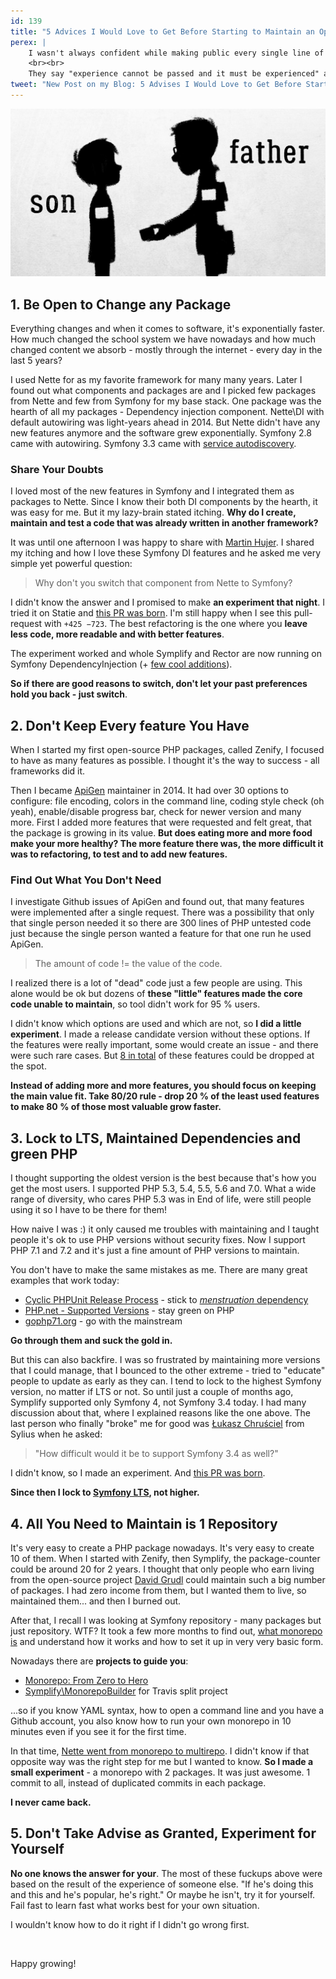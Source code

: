 ```yaml
---
id: 139
title: "5 Advices I Would Love to Get Before Starting to Maintain an Open Source"
perex: |
    I wasn't always confident while making public every single line of PHP code I write. I had to take many blind paths, spend a night full of stress coding in unknown waters and make a lot of over-complicated code that backfired to me months later.
    <br><br>
    They say "experience cannot be passed and it must be experienced" and I agree with that, but still **there are some shortcuts that would speed-up my path to joyful open-source coding** I have today. Here are 5 of them.
tweet: "New Post on my Blog: 5 Advises I Would Love to Get Before Starting to Maintain #OpenSource    #php #fuckups"
---
```


<img src="/assets/images/posts/2018/advices-open-source/father-son.jpg" class="img-thumbnail">

## 1. Be Open to Change any Package

Everything changes and when it comes to software, it's exponentially faster. How much changed the school system we have nowadays and how much changed content we absorb - mostly through the internet - every day in the last 5 years?

I used Nette for as my favorite framework for many many years. Later I found out what components and packages are and I picked few packages from Nette and few from Symfony for my base stack. One package was the hearth of all my packages - Dependency injection component. Nette\DI with default autowiring was light-years ahead in 2014. But Nette didn't have any new features anymore and the software grew exponentially. Symfony 2.8 came with autowiring. Symfony 3.3 came with [service autodiscovery](/blog/2017/05/07/how-to-refactor-to-new-dependency-injection-features-in-symfony-3-3/).


### Share Your Doubts

I loved most of the new features in Symfony and I integrated them as packages to Nette. Since I know their both DI components by the hearth, it was easy for me. But it my lazy-brain stated itching. **Why do I create, maintain and test a code that was already written in another framework?**

It was until one afternoon I was happy to share with [Martin Hujer](https://www.martinhujer.cz/). I shared my itching and how I love these Symfony DI features and he asked me very simple yet powerful question:

<blockquote class="blockquote text-center">
    Why don't you switch that component from Nette to Symfony?
</blockquote>

I didn't know the answer and I promised to make **an experiment that night**. I tried it on Statie and [this PR was born](https://github.com/symplify/symplify/pull/184). I'm still happy when I see this pull-request with `+425 −723`. The best refactoring is the one where you **leave less code, more readable and with better features**.

The experiment worked and whole Symplify and Rector are now running on Symfony DependencyInjection (+ [few cool additions](https://github.com/symplify/package-builder)).

**So if there are good reasons to switch, don't let your past preferences hold you back - just switch**.

## 2. Don't Keep Every feature You Have

When I started my first open-source PHP packages, called Zenify, I focused to have as many features as possible. I thought it's the way to success - all frameworks did it.

Then I became [ApiGen](https://github.com/apigen/apigen) maintainer in 2014. It had over 30 options to configure: file encoding, colors in the command line, coding style check (oh yeah), enable/disable progress bar, check for newer version and many more. First I added more features that were requested and felt great, that the package is growing in its value. **But does eating more and more food make your more healthy? The more feature there was, the more difficult it was to refactoring, to test and to add new features.**

### Find Out What You Don't Need

I investigate Github issues of ApiGen and found out, that many features were implemented after a single request. There was a possibility that only that single person needed it so there are 300 lines of PHP untested code just because the single person wanted a feature for that one run he used ApiGen.

<blockquote class="blockquote text-center">
    The amount of code != the value of the code.
</blockquote>

 I realized there is a lot of "dead" code just a few people are using. This alone would be ok but dozens of **these "little" features made the core code unable to maintain**, so tool didn't work for 95 % users.

I didn't know which options are used and which are not, so **I did a little experiment**. I made a release candidate version without these options. If the features were really important, some would create an issue - and there were such rare cases. But [8 in total](https://github.com/ApiGen/ApiGen/releases/tag/v4.0.0) of these features could be dropped at the spot.

**Instead of adding more and more features, you should focus on keeping the main value fit. Take 80/20 rule - drop 20 % of the least used features to make 80 % of those most valuable grow faster.**

## 3. Lock to LTS, Maintained Dependencies and green PHP

I thought supporting the oldest version is the best because that's how you get the most users. I supported PHP 5.3, 5.4, 5.5, 5.6 and 7.0. What a wide range of diversity, who cares PHP 5.3 was in End of life, were still people using it so I have to be there for them!

How naive I was :) it only caused me troubles with maintaining and I taught people it's ok to use PHP versions without security fixes.
Now I support PHP 7.1 and 7.2 and it's just a fine amount of PHP versions to maintain.

You don't have to make the same mistakes as me. There are many great examples that work today:

- [Cyclic PHPUnit Release Process](https://github.com/sebastianbergmann/phpunit/wiki/Release-Process) - stick to [*menstruation* dependency](/blog/2017/10/30/what-can-you-learn-from-menstruation-and-symfony-releases/)
- [PHP.net - Supported Versions](http://php.net/supported-versions.php) - stay green on PHP
- [gophp71.org](https://gophp71.org/) - go with the mainstream

**Go through them and suck the gold in.**

But this can also backfire. I was so frustrated by maintaining more versions that I could manage, that I bounced to the other extreme - tried to "educate" people to update as early as they can. I tend to lock to the highest Symfony version, no matter if LTS or not. So until just a couple of months ago, Symplify supported only Symfony 4, not Symfony 3.4 today. I had many discussion about that, where I explained reasons like the one above. The last person who finally "broke" me for good was [Łukasz Chruściel](https://github.com/lchrusciel) from Sylius when he asked:

<blockquote class="blockquote text-center">
    "How difficult would it be to support Symfony 3.4 as well?"
</blockquote>

I didn't know, so I made an experiment. And [this PR was born](https://github.com/symplify/symplify/pull/818/files).

**Since then I lock to [Symfony LTS](https://symfony.com/roadmap#maintained-symfony-branches), not higher.**

## 4. All You Need to Maintain is 1 Repository

It's very easy to create a PHP package nowadays. It's very easy to create 10 of them. When I started with Zenify, then Symplify, the package-counter could be around 20 for 2 years. I thought that only people who earn living from the open-source project [David Grudl](/blog/2017/06/01/thank-you-david/) could maintain such a big number of packages. I had zero income from them, but I wanted them to live, so maintained them... and then I burned out.

After that, I recall I was looking at Symfony repository - many packages but just repository. WTF? It took a few more months to find out, [what monorepo is](/clusters/#monorepo-from-zero-to-hero) and understand how it works and how to set it up in very very basic form.

Nowadays there are **projects to guide you**:

- [Monorepo: From Zero to Hero](/clusters/#monorepo-from-zero-to-hero)
- [Symplify\MonorepoBuilder](https://github.com/symplify/monorepobuilder) for Travis split project

...so if you know YAML syntax, how to open a command line and you have a Github account, you also know how to run your own monorepo in 10 minutes even if you see it for the first time.

In that time, [Nette went from monorepo to multirepo](https://phpfashion.com/prave-jsem-smazal-nette-framework). I didn't know if that opposite way was the right step for me but I wanted to know. **So I made a small experiment** - a monorepo with 2 packages. It was just awesome. 1 commit to all, instead of duplicated commits in each package.

**I never came back.**

## 5. Don't Take Advise as Granted, Experiment for Yourself

**No one knows the answer for your**. The most of these fuckups above were based on the result of the experience of someone else. "If he's doing this and this and he's popular, he's right." Or maybe he isn't, try it for yourself. Fail fast to learn fast what works best for your own situation.

I wouldn't know how to do it right if I didn't go wrong first.

<br>

Happy growing!
